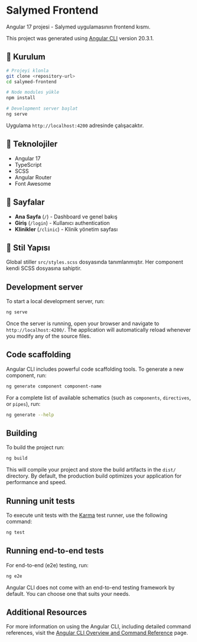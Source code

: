 # Salymed Frontend

Angular 17 projesi - Salymed uygulamasının frontend kısmı.

This project was generated using [Angular CLI](https://github.com/angular/angular-cli) version 20.3.1.

## 🚀 Kurulum

```bash
# Projeyi klonla
git clone <repository-url>
cd salymed-frontend

# Node modules yükle
npm install

# Development server başlat
ng serve
```

Uygulama `http://localhost:4200` adresinde çalışacaktır.

## 🔧 Teknolojiler

- Angular 17
- TypeScript
- SCSS
- Angular Router
- Font Awesome

## 📱 Sayfalar

- **Ana Sayfa** (`/`) - Dashboard ve genel bakış
- **Giriş** (`/login`) - Kullanıcı authentication
- **Klinikler** (`/clinic`) - Klinik yönetim sayfası

## 🎨 Stil Yapısı

Global stiller `src/styles.scss` dosyasında tanımlanmıştır. Her component kendi SCSS dosyasına sahiptir.

## Development server

To start a local development server, run:

```bash
ng serve
```

Once the server is running, open your browser and navigate to `http://localhost:4200/`. The application will automatically reload whenever you modify any of the source files.

## Code scaffolding

Angular CLI includes powerful code scaffolding tools. To generate a new component, run:

```bash
ng generate component component-name
```

For a complete list of available schematics (such as `components`, `directives`, or `pipes`), run:

```bash
ng generate --help
```

## Building

To build the project run:

```bash
ng build
```

This will compile your project and store the build artifacts in the `dist/` directory. By default, the production build optimizes your application for performance and speed.

## Running unit tests

To execute unit tests with the [Karma](https://karma-runner.github.io) test runner, use the following command:

```bash
ng test
```

## Running end-to-end tests

For end-to-end (e2e) testing, run:

```bash
ng e2e
```

Angular CLI does not come with an end-to-end testing framework by default. You can choose one that suits your needs.

## Additional Resources

For more information on using the Angular CLI, including detailed command references, visit the [Angular CLI Overview and Command Reference](https://angular.dev/tools/cli) page.
